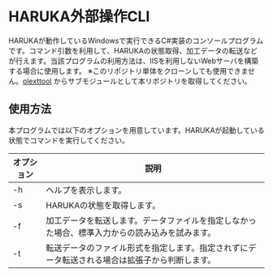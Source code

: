 # HARUKA外部操作CLI
HARUKAが動作しているWindowsで実行できるC#実装のコンソールプログラムです。コマンド引数を利用して、HARUKAの状態取得、加工データの転送などが行えます。当該プログラムの利用方法は、IISを利用しないWebサーバを構築する場合に使用します。
※このリポジトリ単体をクローンしても使用できません。[olexttool](https://github.com/OHLASER/olexttool) からサブモジュールとして本リポジトリを取得してください。

## 使用方法
本プログラムでは以下のオプションを用意しています。HARUKAが起動している状態でコマンドを実行してください。

|  オプション  |  説明  |
| ---- | ---- |
|  -h  |  ヘルプを表示します。  |
|  -s  |  HARUKAの状態を取得します。  |
|  -f  |  加工データを転送します。データファイルを指定しなかった場合、標準入力からの読み込みを試みます。  |
|  -t  |  転送データのファイル形式を指定します。指定されずにデータ転送される場合は拡張子から判断します。  |
